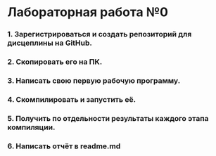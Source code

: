 #  Лабораторная работа №0
### 1. Зарегистрироваться и создать репозиторий для дисцеплины на GitHub.
### 2. Скопировать его на ПК.
### 3. Написать свою первую рабочую программу.
### 4. Скомпилировать и запустить её.
### 5. Получить по отдельности результаты каждого этапа компиляции.
### 6. Написать отчёт в readme.md

